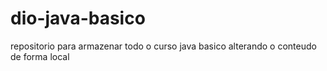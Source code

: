 # dio-java-basico
repositorio para armazenar todo o curso java basico
alterando o conteudo de forma local